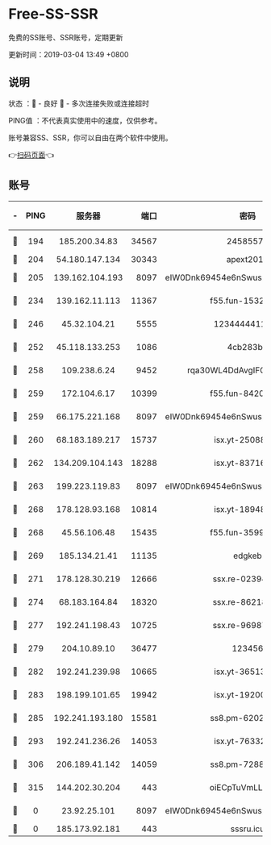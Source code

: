 # Free-SS-SSR

免费的SS账号、SSR账号，定期更新

更新时间：2019-03-04 13:49 +0800

## 说明

状态     ：🙂 - 良好 🙁 - 多次连接失败或连接超时

PING值   ：不代表真实使用中的速度，仅供参考。

账号兼容SS、SSR，你可以自由在两个软件中使用。

👉[扫码页面](https://liesauer.github.io/free-ss-ssr.github.io/)👈

## 账号

|-|PING|服务器|端口|密码|加密方式|区域|
|:----:|:----:|:-----:|-----:|:----:|:----:|:----:|
|🙂|194|185.200.34.83|34567|24585575|aes-256-cfb|US|
|🙂|204|54.180.147.134|30343|apext2019|chacha20|KR|
|🙂|205|139.162.104.193|8097|eIW0Dnk69454e6nSwuspv9DmS201tQ0D|aes-256-cfb|JP|
|🙂|234|139.162.11.113|11367|f55.fun-15323985|aes-256-cfb|SG|
|🙂|246|45.32.104.21|5555|1234444411111|aes-256-cfb|SG|
|🙂|252|45.118.133.253|1086|4cb283b8|aes-256-cfb|SG|
|🙂|258|109.238.6.24|9452|rqa30WL4DdAvgIFG6Fs3znzTa|aes-256-cfb|FR|
|🙂|259|172.104.6.17|10399|f55.fun-84200112|aes-256-cfb|US|
|🙂|259|66.175.221.168|8097|eIW0Dnk69454e6nSwuspv9DmS201tQ0D|aes-256-cfb|US|
|🙂|260|68.183.189.217|15737|isx.yt-25088836|aes-256-cfb|SG|
|🙂|262|134.209.104.143|18288|isx.yt-83716463|aes-256-cfb|SG|
|🙂|263|199.223.119.83|8097|eIW0Dnk69454e6nSwuspv9DmS201tQ0D|aes-256-cfb|US|
|🙂|268|178.128.93.168|10814|isx.yt-18948442|aes-256-cfb|SG|
|🙂|268|45.56.106.48|15435|f55.fun-35993296|aes-256-cfb|US|
|🙂|269|185.134.21.41|11135|edgkeb|aes-256-cfb|GB|
|🙂|271|178.128.30.219|12666|ssx.re-02394063|aes-256-cfb|SG|
|🙂|274|68.183.164.84|18320|ssx.re-86218823|aes-256-cfb|US|
|🙂|277|192.241.198.43|10725|ssx.re-96987709|aes-256-cfb|US|
|🙂|279|204.10.89.10|36477|123456|aes-256-cfb|US|
|🙂|282|192.241.239.98|10665|isx.yt-36513640|aes-256-cfb|US|
|🙂|283|198.199.101.65|19942|isx.yt-19200685|aes-256-cfb|US|
|🙂|285|192.241.193.180|15581|ss8.pm-62020197|aes-256-cfb|US|
|🙂|293|192.241.236.26|14053|isx.yt-76332311|aes-256-cfb|US|
|🙂|306|206.189.41.142|14059|ss8.pm-72883299|aes-256-cfb|SG|
|🙂|315|144.202.30.204|443|oiECpTuVmLLxk4Ts|aes-256-cfb|US|
|🙁|0|23.92.25.101|8097|eIW0Dnk69454e6nSwuspv9DmS201tQ0D|aes-256-cfb|US|
|🙁|0|185.173.92.181|443|sssru.icu|rc4-md5|RU|
